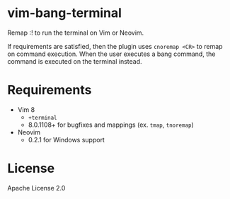 # vim-bang-terminal
Remap :! to run the terminal on Vim or Neovim.

If requirements are satisfied, then the plugin uses `cnoremap <CR>` to remap on command execution. When the user executes a bang command, the command is executed on the terminal instead.

# Requirements
- Vim 8
    - `+terminal`
    - 8.0.1108+ for bugfixes and mappings (ex. `tmap`, `tnoremap`)
- Neovim
    - 0.2.1 for Windows support

# License

Apache License 2.0
